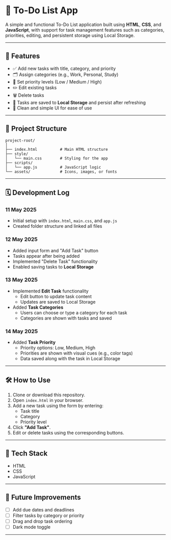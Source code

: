 # 📝 To-Do List App

A simple and functional To-Do List application built using **HTML**, **CSS**, and **JavaScript**, with support for task management features such as categories, priorities, editing, and persistent storage using Local Storage.

---

## 🚀 Features

- ✅ Add new tasks with title, category, and priority
- 🗂 Assign categories (e.g., Work, Personal, Study)
- 🎯 Set priority levels (Low / Medium / High)
- ✏️ Edit existing tasks
- 🗑 Delete tasks
- 💾 Tasks are saved to **Local Storage** and persist after refreshing
- 🎨 Clean and simple UI for ease of use

---

## 📁 Project Structure

```
project-root/
│
├── index.html          # Main HTML structure
├── style/
│   └── main.css        # Styling for the app
├── scripts/
│   └── app.js          # JavaScript logic
└── assets/             # Icons, images, or fonts
```

---

## 🗓 Development Log

### 11 May 2025
- Initial setup with `index.html`, `main.css`, and `app.js`
- Created folder structure and linked all files

### 12 May 2025
- Added input form and "Add Task" button
- Tasks appear after being added
- Implemented "Delete Task" functionality
- Enabled saving tasks to **Local Storage**

### 13 May 2025
- Implemented **Edit Task** functionality
  - Edit button to update task content
  - Updates are saved to Local Storage
- Added **Task Categories**
  - Users can choose or type a category for each task
  - Categories are shown with tasks and saved

### 14 May 2025
- Added **Task Priority**
  - Priority options: Low, Medium, High
  - Priorities are shown with visual cues (e.g., color tags)
  - Data saved along with the task in Local Storage

---

## 🛠 How to Use

1. Clone or download this repository.
2. Open `index.html` in your browser.
3. Add a new task using the form by entering:
   - Task title
   - Category
   - Priority level
4. Click **"Add Task"**.
5. Edit or delete tasks using the corresponding buttons.

---

## 🧪 Tech Stack

- HTML
- CSS
- JavaScript

---

## 📌 Future Improvements

- [ ] Add due dates and deadlines
- [ ] Filter tasks by category or priority
- [ ] Drag and drop task ordering
- [ ] Dark mode toggle

---